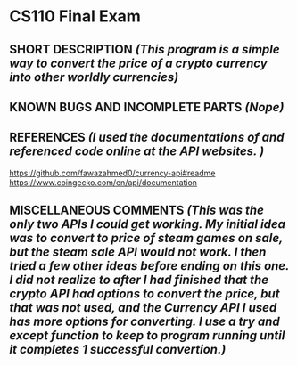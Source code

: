 # CS110 Final Exam

## SHORT DESCRIPTION *(This program is a simple way to convert the price of a crypto currency into other worldly currencies)*

## KNOWN BUGS AND INCOMPLETE PARTS *(Nope)*

## REFERENCES *(I used the documentations of and referenced code online at the API websites. )*
https://github.com/fawazahmed0/currency-api#readme
https://www.coingecko.com/en/api/documentation

## MISCELLANEOUS COMMENTS *(This was the only two APIs I could get working. My initial idea was to convert to price of steam games on sale, but the steam sale API would not work. I then tried a few other ideas before ending on this one. I did not realize to after I had finished that the crypto API had options to convert the price, but that was not used, and the Currency API I used has more options for converting. I use a try and except function to keep to program running until it completes 1 successful convertion.)*